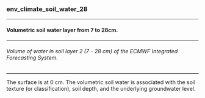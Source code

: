 ### env_climate_soil_water_28



------
#### Volumetric soil water layer from 7 to 28cm.



------
###### Volume of water in soil layer 2 (7 - 28 cm) of the ECMWF Integrated Forecasting System.



------
The surface is at 0 cm. The volumetric soil water is associated with the soil texture (or classification), soil depth, and the underlying groundwater level.